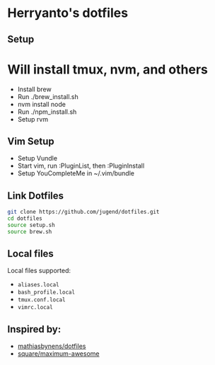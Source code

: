 # Herryanto's dotfiles
## Setup

# Will install tmux, nvm, and others
* Install brew
* Run ./brew_install.sh
* nvm install node
* Run ./npm_install.sh
* Setup rvm

## Vim Setup
* Setup Vundle
* Start vim, run :PluginList, then :PluginInstall
* Setup YouCompleteMe in ~/.vim/bundle

## Link Dotfiles
```sh
git clone https://github.com/jugend/dotfiles.git
cd dotfiles
source setup.sh
source brew.sh
```

## Local files

Local files supported:
- `aliases.local`
- `bash_profile.local`
- `tmux.conf.local`
- `vimrc.local`

## Inspired by:
- [mathiasbynens/dotfiles](https://github.com/mathiasbynens/dotfiles)
- [square/maximum-awesome](https://github.com/square/maximum-awesome)
